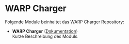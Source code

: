 # WARP Charger

Folgende Module beinhaltet das WARP Charger Repository:

- __WARP Charger__ ([Dokumentation](WARP%20Charger))  
	Kurze Beschreibung des Moduls.